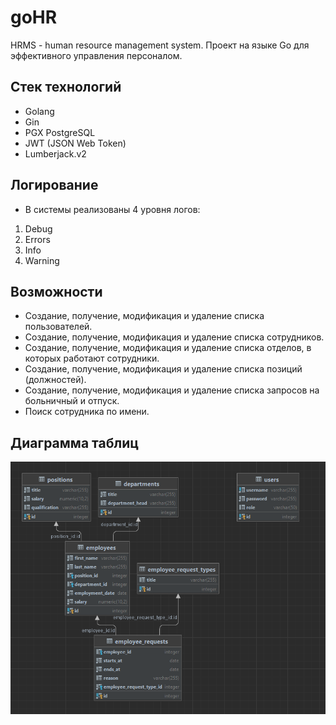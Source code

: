 # goHR
HRMS - human resource management system. Проект на языке Go для эффективного управления персоналом.

## Стек технологий
- Golang
- Gin
- PGX PostgreSQL
- JWT (JSON Web Token) 
- Lumberjack.v2

## Логирование
* В системы реализованы 4 уровня логов:
1. Debug
2. Errors
3. Info
4. Warning

## Возможности
- Создание, получение, модификация и удаление списка пользователей.
- Создание, получение, модификация и удаление списка сотрудников.
- Создание, получение, модификация и удаление списка отделов, в которых работают сотрудники.
- Создание, получение, модификация и удаление списка позиций (должностей).
- Создание, получение, модификация и удаление списка запросов на больничный и отпуск.
- Поиск сотрудника по имени.

## Диаграмма таблиц
![img.png](img.png)